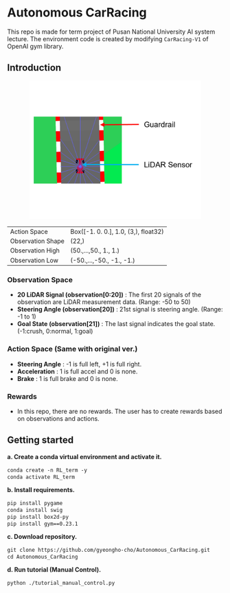 # Autonomous CarRacing
This repo is made for term project of Pusan National University AI system lecture. The environment code is created by modifying `CarRacing-V1` of OpenAI gym library.

## Introduction
<div align=center>
<img src="./figs/RLenv.png" width="400px">

| | |
| --- | --- |
| Action Space | Box([-1. 0. 0.], 1.0, (3,), float32)|
|Observation Shape|(22,)|
|Observation High|(50.,...,50., 1., 1.)|
|Observation Low|(-50.,...,-50., -1., -1.)|
</div>

### Observation Space
- **20 LiDAR Signal (observation[0:20])** : The first 20 signals of the observation are LiDAR measurement data. (Range: -50 to 50)
- **Steering Angle (observation[20])** :  21st signal is steering angle. (Range: -1 to 1)
- **Goal State (observation[21])** : The last signal indicates the goal state. (-1:crush, 0:normal, 1:goal)

### Action Space (Same with original ver.)
- **Steering Angle** : -1 is full left, +1 is full right.
- **Acceleration** : 1 is full accel and 0 is none.
- **Brake** : 1 is full brake and 0 is none.

### Rewards
- In this repo, there are no rewards. The user has to create rewards based on observations and actions.

## Getting started

**a. Create a conda virtual environment and activate it.**
```
conda create -n RL_term -y
conda activate RL_term
```
**b. Install requirements.**

```
pip install pygame
conda install swig
pip install box2d-py
pip install gym==0.23.1
```
**c. Download repository.**
```
git clone https://github.com/gyeongho-cho/Autonomous_CarRacing.git
cd Autonomous_CarRacing
```
**d. Run tutorial (Manual Control).**
```
python ./tutorial_manual_control.py
```

